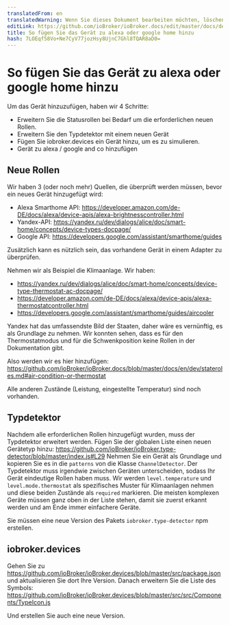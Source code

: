 ```yaml
---
translatedFrom: en
translatedWarning: Wenn Sie dieses Dokument bearbeiten möchten, löschen Sie bitte das Feld "translationsFrom". Andernfalls wird dieses Dokument automatisch erneut übersetzt
editLink: https://github.com/ioBroker/ioBroker.docs/edit/master/docs/de/dev/adddevice.md
title: So fügen Sie das Gerät zu alexa oder google home hinzu
hash: 7LOEqf58Vo+Ne7CyV77jozHsy8UjnC7Ghl8TQAR8aD0=
---
```

# So fügen Sie das Gerät zu alexa oder google home hinzu
Um das Gerät hinzuzufügen, haben wir 4 Schritte:

- Erweitern Sie die Statusrollen bei Bedarf um die erforderlichen neuen Rollen.
- Erweitern Sie den Typdetektor mit einem neuen Gerät
- Fügen Sie iobroker.devices ein Gerät hinzu, um es zu simulieren.
- Gerät zu alexa / google and co hinzufügen

## Neue Rollen
Wir haben 3 (oder noch mehr) Quellen, die überprüft werden müssen, bevor ein neues Gerät hinzugefügt wird:

- Alexa Smarthome API: https://developer.amazon.com/de-DE/docs/alexa/device-apis/alexa-brightnesscontroller.html
- Yandex-API: https://yandex.ru/dev/dialogs/alice/doc/smart-home/concepts/device-types-docpage/
- Google API: https://developers.google.com/assistant/smarthome/guides

Zusätzlich kann es nützlich sein, das vorhandene Gerät in einem Adapter zu überprüfen.

Nehmen wir als Beispiel die Klimaanlage. Wir haben:

- https://yandex.ru/dev/dialogs/alice/doc/smart-home/concepts/device-type-thermostat-ac-docpage/
- https://developer.amazon.com/de-DE/docs/alexa/device-apis/alexa-thermostatcontroller.html
- https://developers.google.com/assistant/smarthome/guides/aircooler

Yandex hat das umfassendste Bild der Staaten, daher wäre es vernünftig, es als Grundlage zu nehmen.
Wir konnten sehen, dass es für den Thermostatmodus und für die Schwenkposition keine Rollen in der Dokumentation gibt.

Also werden wir es hier hinzufügen: https://github.com/ioBroker/ioBroker.docs/blob/master/docs/en/dev/stateroles.md#air-condition-or-thermostat

Alle anderen Zustände (Leistung, eingestellte Temperatur) sind noch vorhanden.

## Typdetektor
Nachdem alle erforderlichen Rollen hinzugefügt wurden, muss der Typdetektor erweitert werden.
Fügen Sie der globalen Liste einen neuen Gerätetyp hinzu: https://github.com/ioBroker/ioBroker.type-detector/blob/master/index.js#L29 Nehmen Sie ein Gerät als Grundlage und kopieren Sie es in die `patterns` von die Klasse `ChannelDetector`.
Der Typdetektor muss irgendwie zwischen Geräten unterscheiden, sodass Ihr Gerät eindeutige Rollen haben muss.
Wir werden `level.temperature` und `level.mode.thermostat` als spezifisches Muster für Klimaanlagen nehmen und diese beiden Zustände als `required` markieren.
Die meisten komplexen Geräte müssen ganz oben in der Liste stehen, damit sie zuerst erkannt werden und am Ende immer einfachere Geräte.

Sie müssen eine neue Version des Pakets `iobroker.type-detector` npm erstellen.

 ## iobroker.devices
Gehen Sie zu https://github.com/ioBroker/ioBroker.devices/blob/master/src/package.json und aktualisieren Sie dort Ihre Version.
Danach erweitern Sie die Liste des Symbols: https://github.com/ioBroker/ioBroker.devices/blob/master/src/src/Components/TypeIcon.js

 Und erstellen Sie auch eine neue Version.